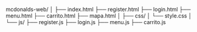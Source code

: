 mcdonalds-web/
│
├── index.html
├── register.html
├── login.html
├── menu.html
├── carrito.html
├── mapa.html
│
├── css/
│   └── style.css
│
└── js/
    ├── register.js
    ├── login.js
    ├── menu.js
    ├── carrito.js

